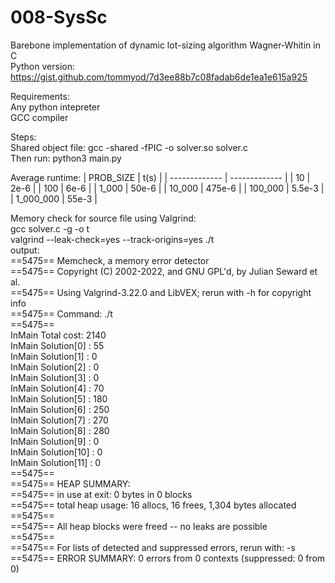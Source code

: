 # 008-SysSc
Barebone implementation of dynamic lot-sizing algorithm Wagner-Whitin in C \
Python version: https://gist.github.com/tommyod/7d3ee88b7c08fadab6de1ea1e615a925


Requirements: \
Any python intepreter \
GCC compiler


Steps: \
Shared object file: gcc -shared -fPIC -o solver.so solver.c \
Then run: python3 main.py


Average runtime:
| PROB_SIZE  | t(s) |
| ------------- | ------------- |
| 10  | 2e-6  |
| 100  | 6e-6  |
| 1_000  | 50e-6  |
| 10_000  | 475e-6  |
| 100_000  | 5.5e-3  |
| 1_000_000  | 55e-3  |


Memory check for source file using Valgrind: \
gcc solver.c -g -o t \
valgrind --leak-check=yes --track-origins=yes ./t \
output: \
==5475== Memcheck, a memory error detector \
==5475== Copyright (C) 2002-2022, and GNU GPL'd, by Julian Seward et al. \
==5475== Using Valgrind-3.22.0 and LibVEX; rerun with -h for copyright info \
==5475== Command: ./t \
==5475== \
InMain Total cost: 2140 \
InMain Solution[0] 	: 55 \
InMain Solution[1] 	: 0 \
InMain Solution[2] 	: 0 \
InMain Solution[3] 	: 0 \
InMain Solution[4] 	: 70 \
InMain Solution[5] 	: 180 \
InMain Solution[6] 	: 250 \
InMain Solution[7] 	: 270 \
InMain Solution[8] 	: 280 \
InMain Solution[9] 	: 0 \
InMain Solution[10] 	: 0 \
InMain Solution[11] 	: 0 \
==5475== \
==5475== HEAP SUMMARY: \
==5475==     in use at exit: 0 bytes in 0 blocks \
==5475==   total heap usage: 16 allocs, 16 frees, 1,304 bytes allocated \
==5475== \
==5475== All heap blocks were freed -- no leaks are possible \
==5475== \
==5475== For lists of detected and suppressed errors, rerun with: -s \
==5475== ERROR SUMMARY: 0 errors from 0 contexts (suppressed: 0 from 0)



